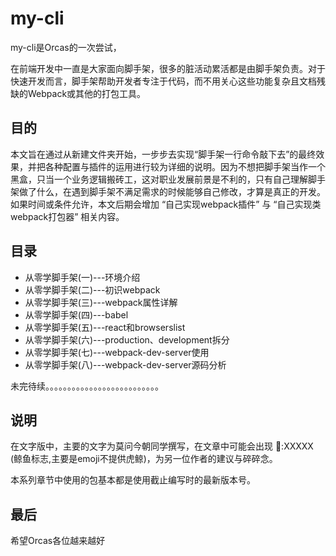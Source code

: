 # my-cli
my-cli是Orcas的一次尝试，

在前端开发中一直是大家面向脚手架，很多的脏活动累活都是由脚手架负责。对于快速开发而言，脚手架帮助开发者专注于代码，而不用关心这些功能复杂且文档残缺的Webpack或其他的打包工具。

## 目的
  本文旨在通过从新建文件夹开始，一步步去实现“脚手架一行命令敲下去”的最终效果，并把各种配置与插件的运用进行较为详细的说明。因为不想把脚手架当作一个黑盒，只当一个业务逻辑搬砖工，这对职业发展前景是不利的，只有自己理解脚手架做了什么，在遇到脚手架不满足需求的时候能够自己修改，才算是真正的开发。如果时间或条件允许，本文后期会增加 “自己实现webpack插件” 与 “自己实现类webpack打包器” 相关内容。

## 目录

* 从零学脚手架(一)---环境介绍
* 从零学脚手架(二)---初识webpack
* 从零学脚手架(三)---webpack属性详解
* 从零学脚手架(四)---babel
* 从零学脚手架(五)---react和browserslist
* 从零学脚手架(六)---production、development拆分
* 从零学脚手架(七)---webpack-dev-server使用
* 从零学脚手架(八)---webpack-dev-server源码分析

未完待续。。。。。。。。。。。。。。。。。。。。。。。。。。

####  

#### 

#### 

## 说明
在文字版中，主要的文字为莫问今朝同学撰写，在文章中可能会出现 🐋:XXXXX (鲸鱼标志,主要是emoji不提供虎鲸)，为另一位作者的建议与碎碎念。



本系列章节中使用的包基本都是使用截止编写时的最新版本号。

## 最后
希望Orcas各位越来越好

